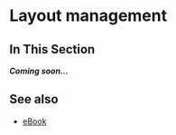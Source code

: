 # Layout management

## In This Section

***Coming soon...***

## See also

* [eBook](/docs/documentation/e_book)
